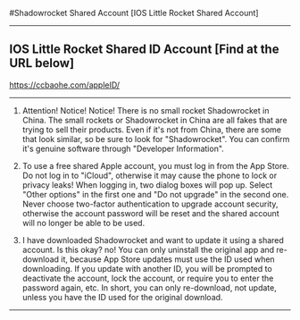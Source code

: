 #Shadowrocket Shared Account [IOS Little Rocket Shared Account]

------------------

## IOS Little Rocket Shared ID Account [Find at the URL below]

https://ccbaohe.com/appleID/

------------------

1. Attention! Notice! Notice! There is no small rocket Shadowrocket in China. The small rockets or Shadowrocket in China are all fakes that are trying to sell their products. Even if it's not from China, there are some that look similar, so be sure to look for "Shadowrocket". You can confirm it's genuine software through "Developer Information".

2. To use a free shared Apple account, you must log in from the App Store. Do not log in to "iCloud", otherwise it may cause the phone to lock or privacy leaks!
When logging in, two dialog boxes will pop up. Select "Other options" in the first one and "Do not upgrade" in the second one. Never choose two-factor authentication to upgrade account security, otherwise the account password will be reset and the shared account will no longer be able to be used.

3. I have downloaded Shadowrocket and want to update it using a shared account. Is this okay? no! You can only uninstall the original app and re-download it, because App Store updates must use the ID used when downloading. If you update with another ID, you will be prompted to deactivate the account, lock the account, or require you to enter the password again, etc. In short, you can only re-download, not update, unless you have the ID used for the original download.

------------------
